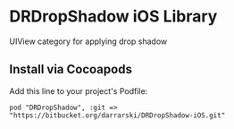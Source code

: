 DRDropShadow iOS Library
=====================

UIView category for applying drop shadow

## Install via Cocoapods

Add this line to your project's Podfile:

	pod "DRDropShadow", :git => "https://bitbucket.org/darrarski/DRDropShadow-iOS.git"
